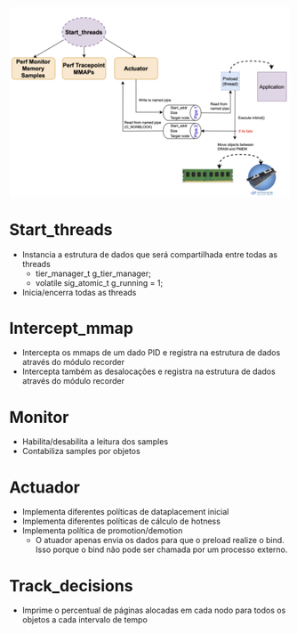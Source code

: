 ![Screenshot](Design.png)

# Start_threads

- Instancia a estrutura de dados que será compartilhada entre todas as threads
  * tier_manager_t g_tier_manager;
  * volatile sig_atomic_t g_running = 1;
- Inicia/encerra todas as threads

# Intercept_mmap

- Intercepta os mmaps de um dado PID e registra na estrutura de dados através do módulo recorder
- Intercepta também as desalocações e registra na estrutura de dados através do módulo recorder

# Monitor

- Habilita/desabilita a leitura dos samples
- Contabiliza samples por objetos

# Actuador

- Implementa diferentes políticas de dataplacement inicial
- Implementa diferentes políticas de cálculo de hotness
- Implementa política de promotion/demotion
  * O atuador apenas envia os dados para que o preload realize o bind. Isso porque o bind não pode ser chamada por um processo externo.

# Track_decisions

- Imprime o percentual de páginas alocadas em cada nodo para todos os objetos a cada intervalo de tempo
